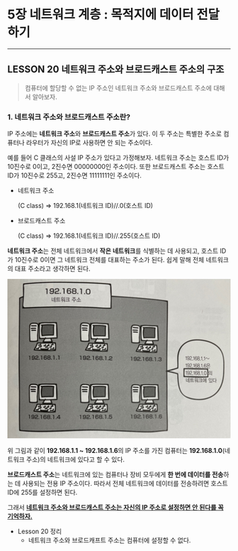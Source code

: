 # 5장 네트워크 계층 : 목적지에 데이터 전달하기

---

## LESSON 20 네트워크 주소와 브로드캐스트 주소의 구조

> 컴퓨터에 할당할 수 없는 IP 주소인 네트워크 주소와 브로드캐스트 주소에 대해서 알아보자.



### 1. 네트워크 주소와 브로드캐스트 주소란?

IP 주소에는 **네트워크 주소**와 **브로드캐스트 주소**가 있다. 이 두 주소는 특별한 주소로 컴퓨터나 라우터가 자신의 IP로 사용하면 안 되는 주소이다.

예를 들어 C 클래스의 사설 IP 주소가 있다고 가정해보자. 네트워크 주소는 호스트 ID가 10진수로 0이고, 2진수면 00000000인 주소이다. 또한 브로드캐스트 주소는 호스트 ID가 10진수로 255고, 2진수면 11111111인 주소이다.

* 네트워크 주소

  (C class) => 192.168.1(네트워크 ID)//.0(호스트 ID)

* 브로드캐스트 주소

  (C class) => 192.168.1(네트워크 ID)//.255(호스트 ID)

**네트워크 주소**는 전체 네트워크에서 **작은 네트워크**를 식별하는 데 사용되고, 호스트 ID가 10진수로 0이면 그 네트워크 전체를 대표하는 주소가 된다. 쉽게 말해 전체 네트워크의 대표 주소라고 생각하면 된다.

![image-20210131015227383](5장_20_네트워크_주소와_브로드캐스트_주소.assets/image-20210131015227383.png)



위 그림과 같이 **192.168.1.1 ~ 192.168.1.6**의 IP 주소를 가진 컴퓨터는 **192.168.1.0**(네트워크 주소)의 네트워크에 있다고 할 수 있다.



**브로드캐스트 주소**는 네트워크에 있는 컴퓨터나 장비 모두에게 **한 번에 데이터를 전송**하는 데 사용되는 전용 IP 주소이다. 따라서 전체 네트워크에 데이터를 전송하려면 호스트 ID에 255를 설정하면 된다.

그래서 <u>**네트워크 주소와 브로드캐스트 주소는 자신의 IP 주소로 설정하면 안 된다를 꼭 기억하자.**</u>



* Lesson 20 정리
  * 네트워크 주소와 브로드캐프트 주소는 컴퓨터에 설정할 수 없다.